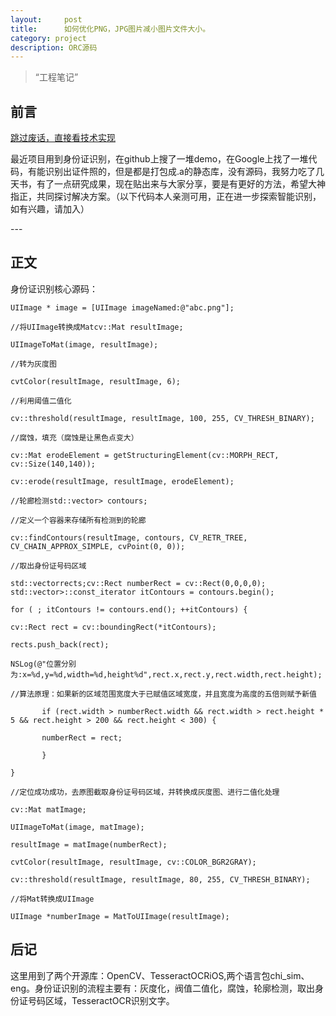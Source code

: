 ```yaml
---
layout:     post
title:      如何优化PNG，JPG图片减小图片文件大小。
category: project
description: ORC源码
---
```


> “工程笔记”

## 前言

[跳过废话，直接看技术实现 ](#build) 

最近项目用到身份证识别，在github上搜了一堆demo，在Google上找了一堆代码，有能识别出证件照的，但是都是打包成.a的静态库，没有源码，我努力吃了几天书，有了一点研究成果，现在贴出来与大家分享，要是有更好的方法，希望大神指正，共同探讨解决方案。（以下代码本人亲测可用，正在进一步探索智能识别，如有兴趣，请加入）


<p id = "build"></p>
---

## 正文

身份证识别核心源码：

``````UIImage * image = [UIImage imageNamed:@"abc.png"];
UIImage * image = [UIImage imageNamed:@"abc.png"];

//将UIImage转换成Matcv::Mat resultImage;

UIImageToMat(image, resultImage);

//转为灰度图

cvtColor(resultImage, resultImage, 6);

//利用阈值二值化

cv::threshold(resultImage, resultImage, 100, 255, CV_THRESH_BINARY);

//腐蚀，填充（腐蚀是让黑色点变大）

cv::Mat erodeElement = getStructuringElement(cv::MORPH_RECT, cv::Size(140,140));  

cv::erode(resultImage, resultImage, erodeElement);

//轮廊检测std::vector> contours;

//定义一个容器来存储所有检测到的轮廊

cv::findContours(resultImage, contours, CV_RETR_TREE, CV_CHAIN_APPROX_SIMPLE, cvPoint(0, 0));

//取出身份证号码区域

std::vectorrects;cv::Rect numberRect = cv::Rect(0,0,0,0);  std::vector>::const_iterator itContours = contours.begin();

for ( ; itContours != contours.end(); ++itContours) {

cv::Rect rect = cv::boundingRect(*itContours);

rects.push_back(rect);

NSLog(@"位置分别为:x=%d,y=%d,width=%d,height%d",rect.x,rect.y,rect.width,rect.height);

//算法原理：如果新的区域范围宽度大于已赋值区域宽度，并且宽度为高度的五倍则赋予新值

       if (rect.width > numberRect.width && rect.width > rect.height * 5 && rect.height > 200 && rect.height < 300) {

       numberRect = rect;

       }

}

//定位成功成功，去原图截取身份证号码区域，并转换成灰度图、进行二值化处理

cv::Mat matImage;

UIImageToMat(image, matImage);

resultImage = matImage(numberRect);

cvtColor(resultImage, resultImage, cv::COLOR_BGR2GRAY);

cv::threshold(resultImage, resultImage, 80, 255, CV_THRESH_BINARY);

//将Mat转换成UIImage

UIImage *numberImage = MatToUIImage(resultImage);
``````

## 后记

这里用到了两个开源库：OpenCV、TesseractOCRiOS,两个语言包chi_sim、eng。身份证识别的流程主要有：灰度化，阀值二值化，腐蚀，轮廓检测，取出身份证号码区域，TesseractOCR识别文字。




